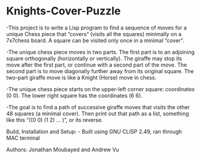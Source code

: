 # Knights-Cover-Puzzle

-This project is to write a Lisp program to find a sequence of moves for a unique Chess piece that “covers”
	(visits all the squares) minimally on a 7x7chess board. A square can be visited only once in a minimal
	“cover”.
  
 -The unique chess piece moves in two parts. The first part is to an adjoining square orthogonally (horizontally or
	vertically). The giraffe may stop its move after the first part, or continue with a second part of the
	move. The second part is to move diagonally further away from its original square. The two-part
	giraffe move is like a Knight (Horse) move in chess. 
  
 -The unique chess piece starts on the upper-left corner square: coordinates (0 0). The lower right square has the
	coordinates (6 6).
  
 -The goal is to find a path of successive giraffe moves that visits the other 48 squares (a minimal
	cover). Then print out that path as a list, something like this “((0 0) (1 2) ... )”, or its reverse.
  
  Build, Installation and Setup:
	-  Built using GNU CLISP 2.49, ran through MAC terminal


Authors: Jonathan Moubayed and Andrew Vu
